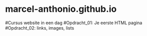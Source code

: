 # marcel-anthonio.github.io
#Cursus website in een dag
#Opdracht_01: Je eerste HTML pagina
#Opdracht_02: links, images, lists
